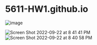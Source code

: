 # 5611-HW1.github.io
![image](https://user-images.githubusercontent.com/76919047/191877952-b11c1c32-1b1c-454c-9625-203e56a59676.png)

![Screen Shot 2022-09-22 at 8 41 41 PM](https://user-images.githubusercontent.com/76919047/191878383-8969d16f-e97d-4a48-8026-c39b1fff0fea.png)
![Screen Shot 2022-09-22 at 8 40 58 PM](https://user-images.githubusercontent.com/76919047/191878391-dd59c90f-5eee-42c9-93e5-b85be42a355c.png)
